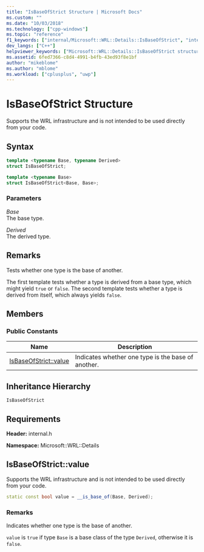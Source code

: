```yaml
---
title: "IsBaseOfStrict Structure | Microsoft Docs"
ms.custom: ""
ms.date: "10/03/2018"
ms.technology: ["cpp-windows"]
ms.topic: "reference"
f1_keywords: ["internal/Microsoft::WRL::Details::IsBaseOfStrict", "internal/Microsoft::WRL::Details::IsBaseOfStrict::value"]
dev_langs: ["C++"]
helpviewer_keywords: ["Microsoft::WRL::Details::IsBaseOfStrict structure", "Microsoft::WRL::Details::IsBaseOfStrict::value constant"]
ms.assetid: 6fed7366-c8d4-4991-b4fb-43ed93f8e1bf
author: "mikeblome"
ms.author: "mblome"
ms.workload: ["cplusplus", "uwp"]
---
```

# IsBaseOfStrict Structure

Supports the WRL infrastructure and is not intended to be used directly from your code.

## Syntax

```cpp
template <typename Base, typename Derived>
struct IsBaseOfStrict;

template <typename Base>
struct IsBaseOfStrict<Base, Base>;
```

### Parameters

*Base*<br/>
The base type.

*Derived*<br/>
The derived type.

## Remarks

Tests whether one type is the base of another.

The first template tests whether a type is derived from a base type, which might yield `true` or `false`. The second template tests whether a type is derived from itself, which always yields `false`.

## Members

### Public Constants

Name                            | Description
------------------------------- | --------------------------------------------------
[IsBaseOfStrict::value](#value) | Indicates whether one type is the base of another.

## Inheritance Hierarchy

`IsBaseOfStrict`

## Requirements

**Header:** internal.h

**Namespace:** Microsoft::WRL::Details

## <a name="value"></a>IsBaseOfStrict::value

Supports the WRL infrastructure and is not intended to be used directly from your code.

```cpp
static const bool value = __is_base_of(Base, Derived);
```

### Remarks

Indicates whether one type is the base of another.

`value` is `true` if type `Base` is a base class of the type `Derived`, otherwise it is `false`.
